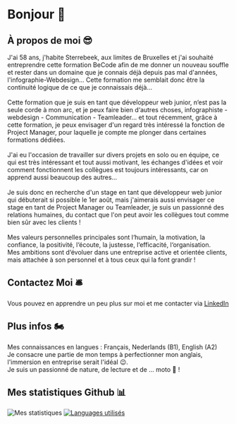 # Bonjour 👋

## À propos de moi 😎
J'ai 58 ans, j'habite Sterrebeek, aux limites de Bruxelles et j'ai souhaité entreprendre cette formation BeCode afin de me donner un nouveau souffle et rester dans un domaine que je connais déjà depuis pas mal d'années, l'infographie-Webdesign... Cette formation me semblait donc être la continuité logique de ce que je connaissais déjà...<br><br>
Cette formation que je suis en tant que développeur web junior, n‘est pas la seule corde à mon arc, et je peux faire bien d‘autres choses, infographiste - webdesign - Communication - Teamleader... et tout récemment, grâce à cette formation, je peux envisager d'un regard très intéressé la fonction de Project Manager, pour laquelle je compte me plonger dans certaines formations dédiées.<br><br>
J'ai eu l'occasion de travailler sur divers projets en solo ou en équipe, ce qui est très intéressant et tout aussi motivant, les échanges d'idées et voir comment fonctionnent les collègues est toujours intéressants, car on apprend aussi beaucoup des autres...<br><br>
Je suis donc en recherche d'un stage en tant que développeur web junior qui débuterait si possible le 1er août, mais j'aimerais aussi envisager ce stage en tant de Project Manager ou Teamleader, je suis un passionné des relations humaines, du contact que l'on peut avoir les collègues tout comme bien sûr avec les clients !<br><br>
Mes valeurs personnelles principales sont l‘humain, la motivation, la confiance, la positivité, l‘écoute, la justesse, l‘efficacité, l‘organisation.<br>
Mes ambitions sont d‘évoluer dans une entreprise active et orientée clients, mais attachée à son personnel et à tous ceux qui la font grandir !


## Contactez Moi 🛎
Vous pouvez en apprendre un peu plus sur moi et me contacter via [LinkedIn](https://www.linkedin.com/in/christian-jadot-630320)

## Plus infos 🏍
Mes connaissances en langues : Français, Nederlands (B1), English (A2)<br>
Je consacre une partie de mon temps à perfectionner mon anglais, l'immersion en entreprise serait l'idéal 😉.<br>
Je suis un passionné de nature, de lecture et de ... moto 🤙 !



## Mes statistiques Github 📊
![Mes statistiques](https://github-readme-stats.vercel.app/api?username=ChristianJadot&show_icons=true&theme=default) [![Languages utilisés](https://github-readme-stats.vercel.app/api/top-langs/?username=ChristianJadot&layout=compact)](https://github.com/ChristianJadot/github-readme-stats)






<!--
**ChristianJadot/ChristianJadot** is a ✨ _special_ ✨ repository because its `README.md` (this file) appears on your GitHub profile.

Here are some ideas to get you started:

- 🔭 I’m currently working on ...
- 🌱 I’m currently learning ...
- 👯 I’m looking to collaborate on ...
- 🤔 I’m looking for help with ...
- 💬 Ask me about ...
- 📫 How to reach me: ...
- 😄 Pronouns: ...
- ⚡ Fun fact: ...
-->

